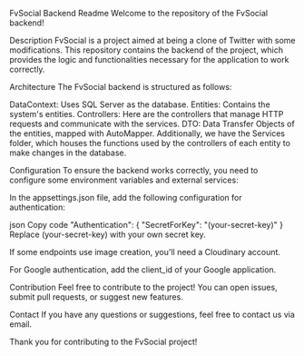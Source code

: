 FvSocial Backend Readme
Welcome to the repository of the FvSocial backend!

Description
FvSocial is a project aimed at being a clone of Twitter with some modifications. This repository contains the backend of the project, which provides the logic and functionalities necessary for the application to work correctly.

Architecture
The FvSocial backend is structured as follows:

DataContext: Uses SQL Server as the database.
Entities: Contains the system's entities.
Controllers: Here are the controllers that manage HTTP requests and communicate with the services.
DTO: Data Transfer Objects of the entities, mapped with AutoMapper.
Additionally, we have the Services folder, which houses the functions used by the controllers of each entity to make changes in the database.

Configuration
To ensure the backend works correctly, you need to configure some environment variables and external services:

In the appsettings.json file, add the following configuration for authentication:

json
Copy code
"Authentication": {
  "SecretForKey": "(your-secret-key)"
}
Replace (your-secret-key) with your own secret key.

If some endpoints use image creation, you'll need a Cloudinary account.

For Google authentication, add the client_id of your Google application.

Contribution
Feel free to contribute to the project! You can open issues, submit pull requests, or suggest new features.

Contact
If you have any questions or suggestions, feel free to contact us via email.

Thank you for contributing to the FvSocial project!

